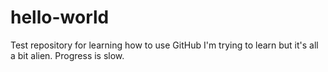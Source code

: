 # hello-world
Test repository for learning how to use GitHub
I'm trying to learn but it's all a bit alien. 
Progress is slow.

